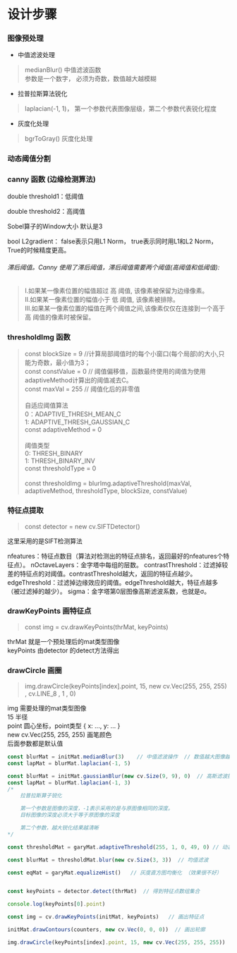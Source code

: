 # 设计步骤

### 图像预处理

- 中值滤波处理
>  medianBlur() 中值滤波函数<br/>
   参数是一个数字， 必须为奇数，数值越大越模糊<br/>

- 拉普拉斯算法锐化
>laplacian(-1, 1)， 第一个参数代表图像层级，第二个参数代表锐化程度

- 灰度化处理
> bgrToGray() 灰度化处理

### 动态阈值分割


### canny 函数  (边缘检测算法)

double threshold1：低阈值

double threshold2：高阈值

Sobel算子的Window大小 默认是3

bool L2gradient： false表示只用L1 Norm， true表示同时用L1和L2 Norm， True的时候精度更高。

###### 滞后阈值。Canny 使用了滞后阈值，滞后阈值需要两个阈值(高阈值和低阈值):

>Ⅰ.如果某一像素位置的幅值超过 高 阈值, 该像素被保留为边缘像素。<br/>
Ⅱ.如果某一像素位置的幅值小于 低 阈值, 该像素被排除。<br/>
Ⅲ.如果某一像素位置的幅值在两个阈值之间,该像素仅仅在连接到一个高于 高 阈值的像素时被保留。<br/>


### thresholdImg 函数

>    const blockSize = 9   //计算局部阈值时的每个小窗口(每个局部)的大小,只能为奇数，最小值为3；<br/>
     const constValue = 0  // 阈值偏移值，函数最终使用的阈值为使用adaptiveMethod计算出的阈值减去C。<br/>
     const maxVal = 255    // 阈值化后的非零值<br/>
    <br/>
     自适应阈值算法<br/>
     0：ADAPTIVE_THRESH_MEAN_C<br/>
     1: ADAPTIVE_THRESH_GAUSSIAN_C<br/>
     const adaptiveMethod = 0<br/>
    <br/>
     阈值类型<br/>
     0: THRESH_BINARY<br/>
     1: THRESH_BINARY_INV<br/>
     const thresholdType = 0<br/>
    <br/>
     const  thresholdImg = blurImg.adaptiveThreshold(maxVal, adaptiveMethod, thresholdType, blockSize, constValue)<br/>



### 特征点提取
> const detector = new cv.SIFTDetector()

这里采用的是SIFT检测算法<br/>

nfeatures：特征点数目（算法对检测出的特征点排名，返回最好的nfeatures个特征点）。
nOctaveLayers：金字塔中每组的层数。
contrastThreshold：过滤掉较差的特征点的对阈值。contrastThreshold越大，返回的特征点越少。
edgeThreshold：过滤掉边缘效应的阈值。edgeThreshold越大，特征点越多（被过滤掉的越少）。
sigma：金字塔第0层图像高斯滤波系数，也就是σ。

### drawKeyPoints 画特征点
> const img = cv.drawKeyPoints(thrMat, keyPoints)

thrMat      就是一个预处理后的mat类型图像<br/>
keyPoints   由detector 的detect方法得出<br/>

### drawCircle 画圈
>img.drawCircle(keyPoints[index].point, 15, new cv.Vec(255, 255, 255) , cv.LINE_8 , 1 , 0)

img    需要处理的mat类型图像 <br/>
15     半径<br/>
point  圆心坐标，point类型 { x: ..., y: ... } <br/>
new cv.Vec(255, 255, 255)  画笔颜色<br/>
后面参数都是默认值


````js
const blurMat = initMat.medianBlur(3)    // 中值滤波操作  // 数值越大图像越模糊  中值滤波是一种典型的低通滤波器，主要目的是在去除噪声的同时能够保护图像边缘。
const lapMat = blurMat.laplacian(-1, 5)

const blurMat = initMat.gaussianBlur(new cv.Size(9, 9), 0)  // 高斯滤波操作
const lapMat = blurMat.laplacian(-1, 3)
/*
	拉普拉斯算子锐化

	第一个参数是图像的深度，-1表示采用的是与原图像相同的深度。
	目标图像的深度必须大于等于原图像的深度

	第二个参数，越大锐化结果越清晰
*/

const thresholdMat = garyMat.adaptiveThreshold(255, 1, 0, 49, 0) // 动态阈值分割

const blurMat = thresholdMat.blur(new cv.Size(3, 3))  // 均值滤波

const eqMat = garyMat.equalizeHist()   // 灰度直方图均衡化 （效果很不好）


const keyPoints = detector.detect(thrMat)  // 得到特征点数组集合

console.log(keyPoints[0].point)

const img = cv.drawKeyPoints(initMat, keyPoints)   // 画出特征点

initMat.drawContours(counters, new cv.Vec(0, 0, 0))  // 画出轮廓

img.drawCircle(keyPoints[index].point, 15, new cv.Vec(255, 255, 255))
````
